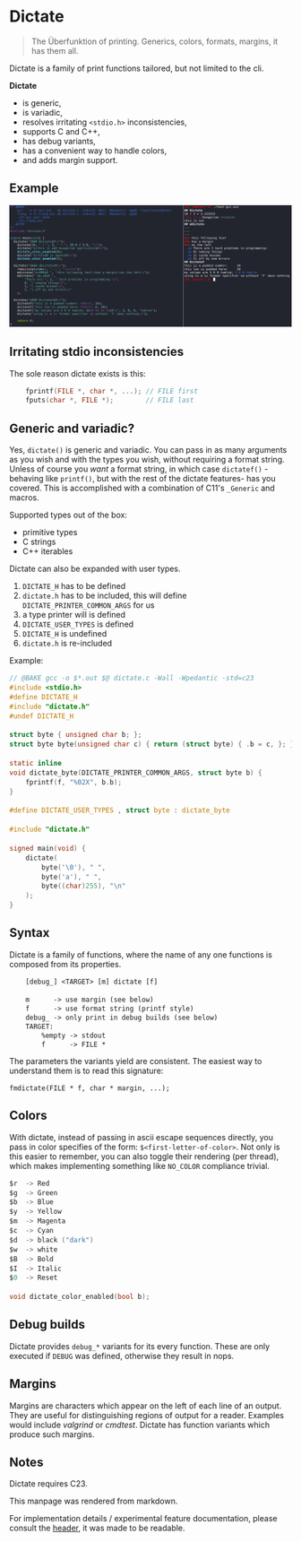 # Dictate
> The Überfunktion of printing. Generics, colors, formats, margins, it has them all.

Dictate is a family of print functions tailored,
but not limited to the cli.

**Dictate**
* is generic,
* is variadic,
* resolves irritating `<stdio.h>` inconsistencies,
* supports C and C++,
* has debug variants,
* has a convenient way to handle colors,
* and adds margin support.

## Example
![documentation/example.png](documentation/example.png)

## Irritating stdio inconsistencies
The sole reason dictate exists is this:
```C
    fprintf(FILE *, char *, ...); // FILE first
    fputs(char *, FILE *);        // FILE last
```

## Generic and variadic?
Yes, `dictate()` is generic and variadic.
You can pass in as many arguments as you wish and with the types you wish,
without requiring a format string.
Unless of course you *want* a format string,
in which case `dictatef()`
-behaving like `printf()`, but with the rest of the dictate features-
has you covered.
This is accomplished with a combination of C11's `_Generic` and macros.

Supported types out of the box:
* primitive types
* C strings
* C++ iterables

Dictate can also be expanded with user types.
1. `DICTATE_H` has to be defined
2. `dictate.h` has to be included, this will define `DICTATE_PRINTER_COMMON_ARGS` for us
3. a type printer will is defined
4. `DICTATE_USER_TYPES` is defined
5. `DICTATE_H` is undefined
5. `dictate.h` is re-included

Example:
```C
// @BAKE gcc -o $*.out $@ dictate.c -Wall -Wpedantic -std=c23
#include <stdio.h>
#define DICTATE_H
#include "dictate.h"
#undef DICTATE_H

struct byte { unsigned char b; };
struct byte byte(unsigned char c) { return (struct byte) { .b = c, }; }

static inline
void dictate_byte(DICTATE_PRINTER_COMMON_ARGS, struct byte b) {
    fprintf(f, "%02X", b.b);
}

#define DICTATE_USER_TYPES , struct byte : dictate_byte

#include "dictate.h"

signed main(void) {
    dictate(
        byte('\0'), " ",
        byte('a'), " ",
        byte((char)255), "\n"
    );
}
```

## Syntax
Dictate is a family of functions,
where the name of any one functions is composed from its properties.
```
    [debug_] <TARGET> [m] dictate [f]

    m      -> use margin (see below)
    f      -> use format string (printf style)
    debug_ -> only print in debug builds (see below)
    TARGET:
        %empty -> stdout
        f      -> FILE *
```
The parameters the variants yield are consistent.
The easiest way to understand them is to read this signature:
```
fmdictate(FILE * f, char * margin, ...);
```

## Colors
With dictate,
instead of passing in ascii escape sequences directly,
you pass in color specifies of the form: `$<first-letter-of-color>`.
Not only is this easier to remember,
you can also toggle their rendering (per thread),
which makes implementing something like `NO_COLOR` compliance trivial.
```C
$r  -> Red
$g  -> Green
$b  -> Blue
$y  -> Yellow
$m  -> Magenta
$c  -> Cyan
$d  -> black ("dark")
$w  -> white
$B  -> Bold
$I  -> Italic
$0  -> Reset

void dictate_color_enabled(bool b);
```

## Debug builds
Dictate provides `debug_*` variants for its every function.
These are only executed if `DEBUG` was defined,
otherwise they result in nops.

## Margins
Margins are characters which appear on the left of each line of an output.
They are useful for distinguishing regions of output for a reader.
Examples would include *valgrind* or *cmdtest*.
Dictate has function variants which produce such margins.

## Notes
Dictate requires C23.

This manpage was rendered from markdown.

For implementation details / experimental feature documentation,
please consult the [header](source/dictate.h),
it was made to be readable.
